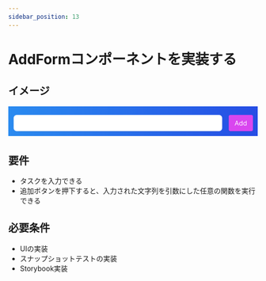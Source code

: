 ```yaml
---
sidebar_position: 13
---
```


# AddFormコンポーネントを実装する

## イメージ

![img.png](assets/addform-component.png)

## 要件

- タスクを入力できる
- 追加ボタンを押下すると、入力された文字列を引数にした任意の関数を実行できる

## 必要条件

- UIの実装
- スナップショットテストの実装
- Storybook実装